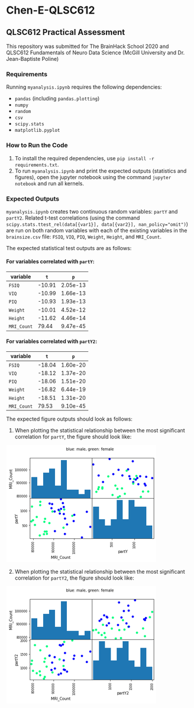 # Chen-E-QLSC612
## QLSC612 Practical Assessment
This repository was submitted for The BrainHack School 2020 and QLSC612 Fundamentals of Neuro Data Science (McGill University and Dr. Jean-Baptiste Poline)

### Requirements
Running `myanalysis.ipynb` requires the following dependencies: 
* `pandas` (including `pandas.plotting`)
* `numpy`
* `random`
* `csv`
* `scipy.stats`
* `matplotlib.pyplot`

### How to Run the Code 
1. To install the required dependencies, use `pip install -r requirements.txt`. 
2. To run `myanalysis.ipynb` and print the expected outputs (statistics and figures), open the jupyter notebook using the command `jupyter notebook` and run all kernels.  

### Expected Outputs
`myanalysis.ipynb` creates two continuous random variables: `partY` and `partY2`. Related t-test correlations (using the command `scipy.stats.ttest_rel(data[{var1}], data[{var2}], nan_policy="omit")`) are run on both random variables with each of the existing variables in the `brainsize.csv` file: `FSIQ`, `VIQ`, `PIQ`, `Weight`, `Height`, and `MRI_Count`. 

The expected statistical test outputs are as follows: 

#### For variables correlated with `partY`: 
variable | `t` | `p`
---------|-----|----
`FSIQ` | -10.91 | 2.05e-13 
`VIQ` | -10.99 | 1.66e-13 
`PIQ` | -10.93 | 1.93e-13 
`Weight` | -10.01 | 4.52e-12
`Height` | -11.62 | 4.46e-14 
`MRI_Count` | 79.44 | 9.47e-45 

#### For variables correlated with `partY2`: 
variable | `t` | `p`
---------|-----|----
`FSIQ` | -18.04 | 1.60e-20 
`VIQ` | -18.12 | 1.37e-20
`PIQ` | -18.06 | 1.51e-20 
`Weight` | -16.82 | 6.44e-19 
`Height` | -18.51 | 1.31e-20
`MRI_Count` | 79.53 | 9.10e-45 

The expected figure outputs should look as follows: 

1. When plotting the statistical relationship between the most significant correlation for `partY`, the figure should look like:   

![MRI_Count-partY](MRI_Count-partY.png)

2. When plotting the statistical relationship between the most significant correlation for `partY2`, the figure should look like: 

![MRI_Count-partY](MRI_Count-partY2.png)